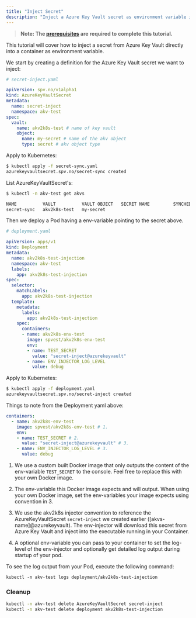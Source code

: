 ```yaml
---
title: "Inject Secret"
description: "Inject a Azure Key Vault secret as environment variable into an application"
---
```


> **Note: The [prerequisites](../prerequisites) are required to complete this tutorial.**

This tutorial will cover how to inject a secret from Azure Key Vault directly into a container as environment variable.

We start by creating a definition for the Azure Key Vault secret we want to inject:

```yaml
# secret-inject.yaml

apiVersion: spv.no/v1alpha1
kind: AzureKeyVaultSecret
metadata:
  name: secret-inject 
  namespace: akv-test
spec:
  vault:
    name: akv2k8s-test # name of key vault
    object:
      name: my-secret # name of the akv object
      type: secret # akv object type
```

Apply to Kubernetes:

```bash
$ kubectl apply -f secret-sync.yaml
azurekeyvaultsecret.spv.no/secret-sync created
```

List AzureKeyVaultSecret's:

```bash
$ kubectl -n akv-test get akvs

NAME          VAULT          VAULT OBJECT   SECRET NAME         SYNCHED
secret-sync   akv2k8s-test   my-secret
```

Then we deploy a Pod having a env-variable pointing to the secret above.

```yaml
# deployment.yaml

apiVersion: apps/v1
kind: Deployment
metadata:
  name: akv2k8s-test-injection
  namespace: akv-test
  labels:
    app: akv2k8s-test-injection
spec:
  selector:
    matchLabels:
      app: akv2k8s-test-injection
  template:
    metadata:
      labels:
        app: akv2k8s-test-injection
    spec:
      containers:
      - name: akv2k8s-env-test
        image: spvest/akv2k8s-env-test
        env:
        - name: TEST_SECRET
          value: "secret-inject@azurekeyvault"
        - name: ENV_INJECTOR_LOG_LEVEL
          value: debug
```

Apply to Kubernetes:

```bash
$ kubectl apply -f deployment.yaml
azurekeyvaultsecret.spv.no/secret-inject created
```

Things to note from the Deployment yaml above:

```yaml
containers:
  - name: akv2k8s-env-test
    image: spvest/akv2k8s-env-test # 1.
    env:
    - name: TEST_SECRET # 2.
      value: "secret-inject@azurekeyvault" # 3.
    - name: ENV_INJECTOR_LOG_LEVEL # 3.
      value: debug
```

1. We use a custom built Docker image that only outputs the content of the env-variable `TEST_SECRET` to the console. Feel free to replace this with your own Docker image.

2. The env-variable this Docker image expects and will output. When using your own Docker image, set the env-variables your image expects using convention in 3.

3. We use the akv2k8s injector convention to reference the AzureKeyVaultSecret `secret-inject` we created earlier ([akvs-name]@azurekeyvault). The env-injector will download this secret from Azure Key Vault and inject into the executable running in your Container.

4. A optional env-variable you can pass to your container to set the log-level of the env-injector and optionally get detailed log output during startup of your pod.

To see the log output from your Pod, execute the following command:

`kubectl -n akv-test logs deployment/akv2k8s-test-injection`

### Cleanup

```bash
kubectl -n akv-test delete AzureKeyVaultSecret secret-inject
kubectl -n akv-test delete deployment akv2k8s-test-injection
```